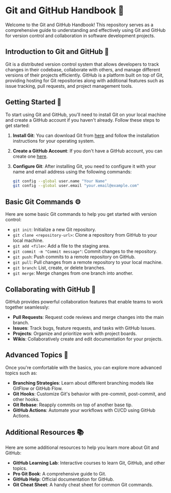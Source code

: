 # Git and GitHub Handbook 🚀

Welcome to the Git and GitHub Handbook! This repository serves as a comprehensive guide to understanding and effectively using Git and GitHub for version control and collaboration in software development projects.


## Introduction to Git and GitHub 🌱

Git is a distributed version control system that allows developers to track changes in their codebase, collaborate with others, and manage different versions of their projects efficiently. GitHub is a platform built on top of Git, providing hosting for Git repositories along with additional features such as issue tracking, pull requests, and project management tools.

## Getting Started 🚀

To start using Git and GitHub, you'll need to install Git on your local machine and create a GitHub account if you haven't already. Follow these steps to get started:

1. **Install Git**: You can download Git from [here](https://git-scm.com/downloads) and follow the installation instructions for your operating system.

2. **Create a GitHub Account**: If you don't have a GitHub account, you can create one [here](https://github.com/join).

3. **Configure Git**: After installing Git, you need to configure it with your name and email address using the following commands:
    ```bash
    git config --global user.name "Your Name"
    git config --global user.email "your.email@example.com"
    ```

## Basic Git Commands ⚙️

Here are some basic Git commands to help you get started with version control:

- `git init`: Initialize a new Git repository.
- `git clone <repository-url>`: Clone a repository from GitHub to your local machine.
- `git add <file>`: Add a file to the staging area.
- `git commit -m "Commit message"`: Commit changes to the repository.
- `git push`: Push commits to a remote repository on GitHub.
- `git pull`: Pull changes from a remote repository to your local machine.
- `git branch`: List, create, or delete branches.
- `git merge`: Merge changes from one branch into another.

## Collaborating with GitHub 🤝

GitHub provides powerful collaboration features that enable teams to work together seamlessly:

- **Pull Requests**: Request code reviews and merge changes into the main branch.
- **Issues**: Track bugs, feature requests, and tasks with GitHub Issues.
- **Projects**: Organize and prioritize work with project boards.
- **Wikis**: Collaboratively create and edit documentation for your projects.

## Advanced Topics 🚀

Once you're comfortable with the basics, you can explore more advanced topics such as:

- **Branching Strategies**: Learn about different branching models like GitFlow or GitHub Flow.
- **Git Hooks**: Customize Git's behavior with pre-commit, post-commit, and other hooks.
- **Git Rebase**: Reapply commits on top of another base tip.
- **GitHub Actions**: Automate your workflows with CI/CD using GitHub Actions.

## Additional Resources 📚

Here are some additional resources to help you learn more about Git and GitHub:

- **GitHub Learning Lab**: Interactive courses to learn Git, GitHub, and other topics.
- **Pro Git Book**: A comprehensive guide to Git.
- **GitHub Help**: Official documentation for GitHub.
- **Git Cheat Sheet**: A handy cheat sheet for common Git commands.
